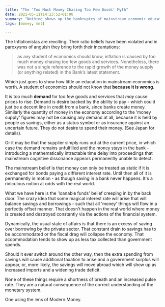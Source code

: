```yaml
---
title: "The 'Too Much Money Chasing Too Few Goods' Myth"
date: 2021-05-11T14:23:52+01:00
summary: "Nothing shows up the bankruptcy of mainstream economic education more than its soundbites"
tags: [money, mmt]

---
```


The Inflationistas are revolting. Their ratio beliefs have been violated and in paroxysms of anguish they bring forth their incantations:

> as any student of economics should know, inflation is caused by too much money chasing too few goods and services. Nonetheless, there was not a single reference to the rapid growth of the money supply (or anything related) in the Bank’s latest statement.

Which just goes to show how little an education in mainstream economics is worth. A student of economics should not know that **because it is wrong**.

It is too much **demand** for too few goods and services that *may*
cause prices to rise. Demand is desire backed by the ability to pay -
which could just be a decent line in credit from a bank, since banks
create money. Similarly the quantity of money in the economy according
to the 'money supply' figures may not be causing any demand at all,
because it is held by people as savings, either as a status symbol or
as insurance against an uncertain future. They do not desire to spend
their money. (See Japan for details).

Or it may be that the supplier simply runs out at the current price, in
which case the demand remains unfulfilled and the money stays in the bank - 
introducing a mathematically intractable time delay into proceedings
that mainstream cognitive dissonance appears permanently unable to detect.

The mainstream belief is that money can only be treated as static if it is exchanged
for bonds paying a different interest rate. Until then all of it is
permanently in motion - as though saving in a bank never happens. It's
a ridiculous notion at odds with the real world.

What we have here is the 'loanable funds' belief creeping in by the
back door. The crazy idea that some magical interest rate will arise
that will balance savings and borrowings - such that all 'money' things
will flow in a perfectly offset manner. That doesn't happen in the
real world where money is created and destroyed constantly via the actions of the
financial system.

Dynamically, the usual state of affairs is that there is an excess of
saving over borrowing by the private sector. That constant drain to
savings has to be accommodated or the fiscal drag will collapse the
economy. That accommodation tends to show up as less tax collected than
government spends.

Should it ever switch around the other way, then the extra spending
from savings will cause additional taxation to arise and a government
surplus will appear, or, more likely, the savings will move abroad which will show up
as increased imports and a widening trade deficit. 

None of these things require a shortness of breath and an increased
pulse rate. They are a natural consequence of the correct understanding of
the monetary system.

One using the lens of Modern Money.
